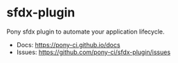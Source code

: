 # sfdx-plugin

Pony sfdx plugin to automate your application lifecycle.

* Docs: https://pony-ci.github.io/docs
* Issues: https://github.com/pony-ci/sfdx-plugin/issues
